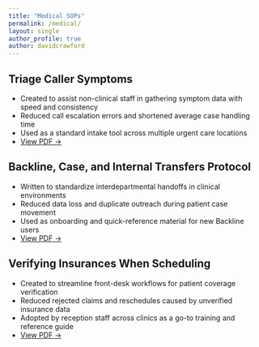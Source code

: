 ```yaml
---
title: "Medical SOPs"
permalink: /medical/
layout: single
author_profile: true
author: davidcrawford
---
```


## Triage Caller Symptoms

- Created to assist non-clinical staff in gathering symptom data with speed and consistency
- Reduced call escalation errors and shortened average case handling time
- Used as a standard intake tool across multiple urgent care locations
- [View PDF →](/portfolio/assets/docs/triage.pdf)

## Backline, Case, and Internal Transfers Protocol

- Written to standardize interdepartmental handoffs in clinical environments
- Reduced data loss and duplicate outreach during patient case movement
- Used as onboarding and quick-reference material for new Backline users
- [View PDF →](/portfolio/assets/docs/backline.pdf)

## Verifying Insurances When Scheduling

- Created to streamline front-desk workflows for patient coverage verification
- Reduced rejected claims and reschedules caused by unverified insurance data
- Adopted by reception staff across clinics as a go-to training and reference guide
- [View PDF →](/portfolio/assets/docs/insurances.pdf)